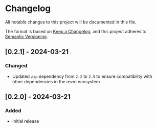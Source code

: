 # Changelog

All notable changes to this project will be documented in this file.

The format is based on [Keep a Changelog](https://keepachangelog.com/en/1.0.0/),
and this project adheres to [Semantic Versioning](https://semver.org/spec/v2.0.0.html).

## [0.2.1] - 2024-03-21

### Changed
- Updated `zip` dependency from `2.2` to `2.5` to ensure compatibility with other dependencies in the revm ecosystem

## [0.2.0] - 2024-03-21

### Added
- Initial release 